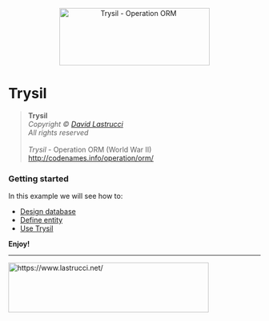 <p align="center">
  <img width="300" height="115" src="https://github.com/davidlastrucci/Trysil/blob/master/Docs/Trysil.png" title="Trysil - Operation ORM">
</p>

# Trysil
> **Trysil**<br>
> *Copyright © [David Lastrucci](https://www.lastrucci.net/)*<br>
> *All rights reserved*<br>
> <br>
> *Trysil* - Operation ORM (World War II)<br>
> http://codenames.info/operation/orm/

### Getting started

In this example we will see how to:

- [Design database](https://github.com/davidlastrucci/Trysil/blob/master/Docs/DesignDatabase.md)
- [Define entity](https://github.com/davidlastrucci/Trysil/blob/master/Docs/DefineEntity.md)
- [Use Trysil](https://github.com/davidlastrucci/Trysil/blob/master/Docs/UseTrysil.md)

**Enjoy!**

---
<p>
  <a href="https://www.lastrucci.net/">
    <img width="400" height="100" src="https://www.lastrucci.net/images/badge.small.png" title="https://www.lastrucci.net/">
  </a>
</p>
